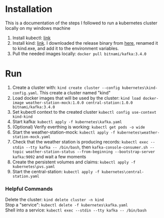 # Installation

This is a documentation of the steps I followed to run a kubernetes cluster locally on my windows machine

1. Install kubectl: [link](https://kubernetes.io/docs/tasks/tools/install-kubectl-windows/#install-kubectl-binary-with-curl-on-windows)
2. Install kind: [link](https://kind.sigs.k8s.io/docs/user/quick-start/#installation). I downloaded the release binary from [here](https://github.com/kubernetes-sigs/kind/releases), renamed it to kind.exe, and add it to the environment variables.
3. Pull the needed images locally: `docker pull bitnami/kafka:3.4.0`

# Run

1. Create a cluster with: `kind create cluster --config kubernetes\kind-config.yaml`. This create a cluster named "kind"
2. Load docker images that will be used by the cluster: `kind load docker-image weather-station-mock:1.0.0 central-station:1.0.0 bitnami/kafka:3.4.0`
3. Set kubectl context to the created cluster `kubectl config use-context kind-kind`
4. Start kafka: `kubectl apply -f kubernetes\kafka.yaml`
5. (Optional) Verify everthing is working: `kubectl get pods -o wide`
6. Start the weather-station-mock: `kubectl apply -f kubernetes\weather-station-mock.yaml`
7. Check that the weather station is producing records: `kubectl exec --stdin --tty kafka -- /bin/bash`, then `kafka-console-consumer.sh --topic weather-station-status --from-beginning --bootstrap-server kafka:9092` and wait a few moments
8. Create the persistent volumes and claims: `kubectl apply -f kubernetes\pvs.yaml`
9. Start the central-station: `kubectl apply -f kubernetes\central-station.yaml`

### Helpful Commands

Delete the cluster: `kind delete cluster -n kind`\
Stop a "service": `kubectl delete -f kubernetes\kafka.yaml`\
Shell into a service: `kubectl exec --stdin --tty kafka -- /bin/bash`
